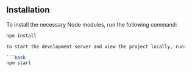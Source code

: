 
## Installation

To install the necessary Node modules, run the following command:

```bash
npm install

To start the development server and view the project locally, run:

```bash
npm start
